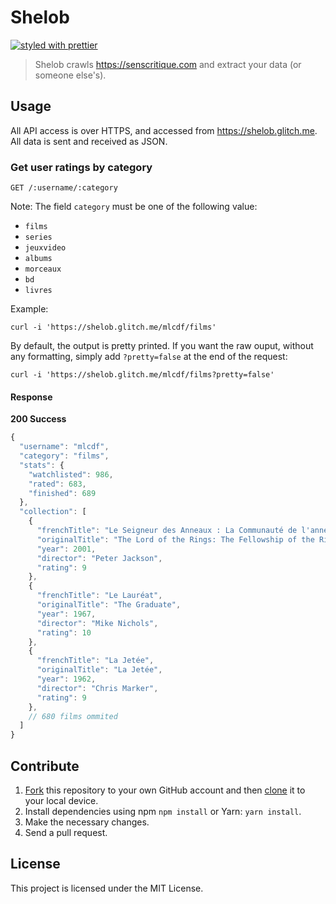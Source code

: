 # Shelob

[![styled with prettier](https://img.shields.io/badge/styled_with-prettier-ff69b4.svg)](https://github.com/prettier/prettier)

> Shelob crawls https://senscritique.com and extract your data (or someone else's).

## Usage

All API access is over HTTPS, and accessed from https://shelob.glitch.me. All data is sent and received as JSON.

### Get user ratings by category

```
GET /:username/:category
```

Note: The field `category` must be one of the following value:
- `films`
- `series`
- `jeuxvideo`
- `albums`
- `morceaux`
- `bd`
- `livres`

Example:

```console
curl -i 'https://shelob.glitch.me/mlcdf/films'
```

By default, the output is pretty printed. If you want the raw ouput, without any formatting, simply add `?pretty=false` at the end of the request:

```console
curl -i 'https://shelob.glitch.me/mlcdf/films?pretty=false'
```

#### Response

**200 Success**

```javascript
{
  "username": "mlcdf",
  "category": "films",
  "stats": {
    "watchlisted": 986,
    "rated": 683,
    "finished": 689
  },
  "collection": [
    {
      "frenchTitle": "Le Seigneur des Anneaux : La Communauté de l'anneau",
      "originalTitle": "The Lord of the Rings: The Fellowship of the Ring",
      "year": 2001,
      "director": "Peter Jackson",
      "rating": 9
    },
    {
      "frenchTitle": "Le Lauréat",
      "originalTitle": "The Graduate",
      "year": 1967,
      "director": "Mike Nichols",
      "rating": 10
    },
    {
      "frenchTitle": "La Jetée",
      "originalTitle": "La Jetée",
      "year": 1962,
      "director": "Chris Marker",
      "rating": 9
    },
    // 680 films ommited
  ]
}
```

## Contribute

1. [Fork](https://help.github.com/articles/fork-a-repo/) this repository to your own GitHub account and then [clone](https://help.github.com/articles/cloning-a-repository/) it to your local device.
2. Install dependencies using npm `npm install` or Yarn: `yarn install`.
3. Make the necessary changes.
4. Send a pull request.


## License

This project is licensed under the MIT License.
